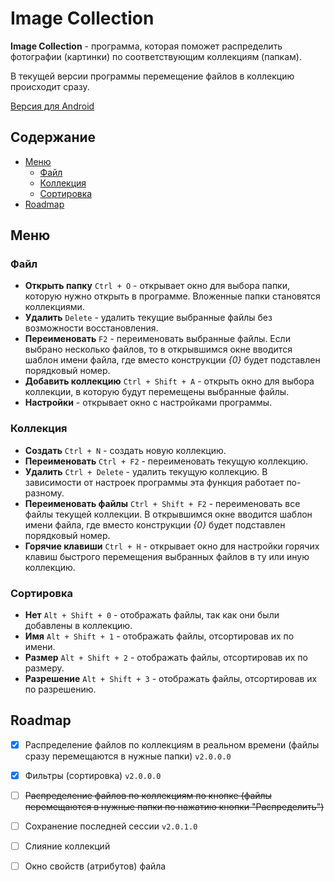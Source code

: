 # Image Collection
**Image Collection** - программа, которая поможет распределить фотографии (картинки) по соответствующим коллекциям (папкам).  

В текущей версии программы перемещение файлов в коллекцию происходит сразу.

[Версия для Android](https://github.com/Hlebushek2020/ImageCollection_Android)

## Содержание
- [Меню](#меню)
  - [Файл](#файл)
  - [Коллекция](#коллекция)
  - [Сортировка](#сортировка)
- [Roadmap](#roadmap)

## Меню

### Файл
- **Открыть папку** `Ctrl + O` - открывает окно для выбора папки, которую нужно открыть в программе. Вложенные папки становятся коллекциями.  
- **Удалить** `Delete` - удалить текущие выбранные файлы без возможности восстановления.  
- **Переименовать** `F2` - переименовать выбранные файлы. Если выбрано несколько файлов, то в открывшимся окне вводится шаблон имени файла, где вместо конструкции _{0}_ будет подставлен порядковый номер.
- **Добавить коллекцию** `Ctrl + Shift + A` - открыть окно для выбора коллекции, в которую будут перемещены выбранные файлы.
- **Настройки** - открывает окно с настройками программы.
### Коллекция
- **Создать** `Ctrl + N` - создать новую коллекцию.
- **Переименовать** `Ctrl + F2` - переименовать текущую коллекцию.
- **Удалить** `Ctrl + Delete` - удалить текущую коллекцию. В зависимости от настроек программы эта функция работает по-разному.
- **Переименовать файлы** `Ctrl + Shift + F2` - переименовать все файлы текущей коллекции. В открывшимся окне вводится шаблон имени файла, где вместо конструкции _{0}_ будет подставлен порядковый номер.
- **Горячие клавиши** `Ctrl + H` - открывает окно для настройки горячих клавиш быстрого перемещения выбранных файлов в ту или иную коллекцию.
### Сортировка
- **Нет** `Alt + Shift + 0` - отображать файлы, так как они были добавлены в коллекцию.
- **Имя** `Alt + Shift + 1` - отображать файлы, отсортировав их по имени.
- **Размер** `Alt + Shift + 2` - отображать файлы, отсортировав их по размеру.
- **Разрешение** `Alt + Shift + 3` - отображать файлы, отсортировав их по разрешению.

## Roadmap
- [x] Распределение файлов по коллекциям в реальном времени (файлы сразу перемещаются в нужные папки) `v2.0.0.0`
- [x] Фильтры (сортировка) `v2.0.0.0`
- [ ] ~~Распределение файлов по коллекциям по кнопке (файлы перемещаются в нужные папки по нажатию кнопки "Распределить")~~
- [ ] Сохранение последней сессии `v2.0.1.0`
- [ ] Слияние коллекций
- [ ] Окно свойств (атрибутов) файла

